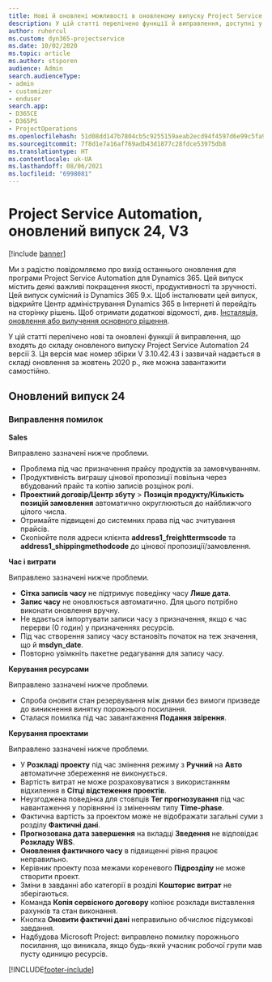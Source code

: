 ```yaml
---
title: Нові й оновлені можливості в оновленому випуску Project Service Automation 24 версії 3
description: У цій статті перелічено функції й виправлення, доступні у випуску Project Service Automation 24, V3.
author: ruhercul
ms.custom: dyn365-projectservice
ms.date: 10/02/2020
ms.topic: article
ms.author: stsporen
audience: Admin
search.audienceType:
- admin
- customizer
- enduser
search.app:
- D365CE
- D365PS
- ProjectOperations
ms.openlocfilehash: 51d08dd147b7804cb5c9255159aeab2ecd94f4597d6e99c5fa92efe1246c44d0
ms.sourcegitcommit: 7f8d1e7a16af769adb43d1877c28fdce53975db8
ms.translationtype: HT
ms.contentlocale: uk-UA
ms.lasthandoff: 08/06/2021
ms.locfileid: "6998081"
---
```

# <a name="project-service-automation-update-release-24-v3"></a>Project Service Automation, оновлений випуск 24, V3

[!include [banner](../includes/psa-now-project-operations.md)]

Ми з радістю повідомляємо про вихід останнього оновлення для програми Project Service Automation для Dynamics 365. Цей випуск містить деякі важливі покращення якості, продуктивності та зручності. Цей випуск сумісний із Dynamics 365 9.x. Щоб інсталювати цей випуск, відкрийте Центр адміністрування Dynamics 365 в Інтернеті й перейдіть на сторінку рішень. Щоб отримати додаткові відомості, див. [Інсталяція, оновлення або вилучення основного рішення](/power-platform/admin/install-remove-preferred-solution).

У цій статті перелічено нові та оновлені функції й виправлення, що входять до складу оновленого випуску Project Service Automation 24 версії 3. Ця версія має номер збірки V 3.10.42.43 і зазвичай надається в складі оновлення за жовтень 2020 р., яке можна завантажити самостійно.

## <a name="update-release-24"></a>Оновлений випуск 24

### <a name="bug-fixes"></a>Виправлення помилок

**Sales**

Виправлено зазначені нижче проблеми.

- Проблема під час призначення прайсу продуктів за замовчуванням.
- Продуктивність виграшу цінової пропозиції повільна через вбудований прайс та копію записів розцінок ролі.
- **Проектний договір/Центр збуту** > **Позиція продукту/Кількість позицій замовлення** автоматично округлюються до найближчого цілого числа.
- Отримайте підвищені до системних права під час зчитування прайсів.
- Скопіюйте поля адреси клієнта **address1_freighttermscode** та **address1_shippingmethodcode** до цінової пропозиції/замовлення. 


**Час і витрати**

Виправлено зазначені нижче проблеми.

- **Сітка записів часу** не підтримує поведінку часу **Лише дата**.
- **Запис часу** не оновлюється автоматично. Для цього потрібно виконати оновлення вручну.
- Не вдається імпортувати записи часу з призначення, якщо є час перерви (0 годин) у призначеннях ресурсів.
- Під час створення запису часу встановіть початок на теж значення, що й **msdyn_date**.
- Повторно увімкніть пакетне редагування для запису часу.

**Керування ресурсами**

Виправлено зазначені нижче проблеми.

- Спроба оновити стан резервування між днями без вимоги призведе до виникнення винятку порожнього посилання.
- Сталася помилка під час завантаження **Подання звірення**.


**Керування проектами**

Виправлено зазначені нижче проблеми.

- У **Розкладі проекту** під час змінення режиму з **Ручний** на **Авто** автоматичне збереження не виконується.
- Вартість витрат не може розраховуватися з використанням відхилення в **Сітці відстеження проектів**.
- Неузгоджена поведінка для стовпців **Тег прогнозування** під час навантаження у порівнянні із зміненням типу **Time-phase**.
- Фактична вартість за проектом може не відображати загальні суми з розділу **Фактичні дані**.
- **Прогнозована дата завершення** на вкладці **Зведення** не відповідає **Розкладу WBS**.
- **Оновлення фактичного часу** в підвищенні рівня працює неправильно.
- Керівник проекту поза межами кореневого **Підрозділу** не може створити проект.
- Зміни в завданні або категорії в розділі **Кошторис витрат** не зберігаються.
- Команда **Копія сервісного договору** копіює розклади виставлення рахунків та стан виконання.
- Кнопка **Оновити фактичні дані** неправильно обчислює підсумкові завдання.
- Надбудова Microsoft Project: виправлено помилку порожнього посилання, що виникала, якщо будь-який учасник робочої групи мав пусту одиницю ресурсів.



[!INCLUDE[footer-include](../includes/footer-banner.md)]
